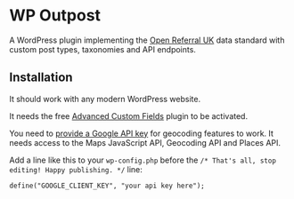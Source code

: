 # WP Outpost

A WordPress plugin implementing the [Open Referral UK](https://openreferraluk.org/) data standard with custom post types, taxonomies and API endpoints.

## Installation

It should work with any modern WordPress website.

It needs the free [Advanced Custom Fields](https://www.advancedcustomfields.com/) plugin to be activated.

You need to [provide a Google API key](https://developers.google.com/maps/documentation/javascript/get-api-key) for geocoding features to work. It needs access to the Maps JavaScript API, Geocoding API and Places API.

Add a line like this to your `wp-config.php` before the `/* That's all, stop editing! Happy publishing. */` line:

```
define("GOOGLE_CLIENT_KEY", "your api key here");
```
